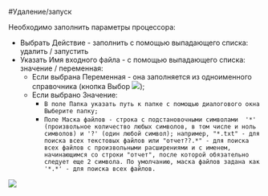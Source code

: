 ﻿---
Keywords: Удаление, запуск, FileDel, FileRun
---



#Удаление/запуск

Необходимо заполнить параметры процессора:

* Выбрать Действие - заполнить с помощью выпадающего списка: удалить / запустить
* Указать Имя входного файла - с помощью выпадающего списка: значение / переменная:
     * Если выбрана Переменная - она заполняется из одноименного справочника (кнопка Выбор ![](topic:Integration.AddFiles.Buttons.Btn_select.png));
     * Если выбрано Значение:
         * ``В поле Папка указать путь к папке с помощью диалогового окна Выберите папку;``
         * ``Поле Маска файлов - строка с подстановочными символами  '*' (произвольное количество любых символов, в том числе и ноль символов) и '?' (один любой символ); например, "*.txt" - для поиска всех текстовых файлов или "отчет??.*" - для поиска всех файлов с произвольными расширениями и с именем, начинающимся со строки "отчет", после которой обязательно следует еще 2 символа.
             По умолчанию, маска файлов задана как '*.*' - для поиска всех файлов. ``


![](topic:.AddFiles.Screenshot_11656.jpg)
